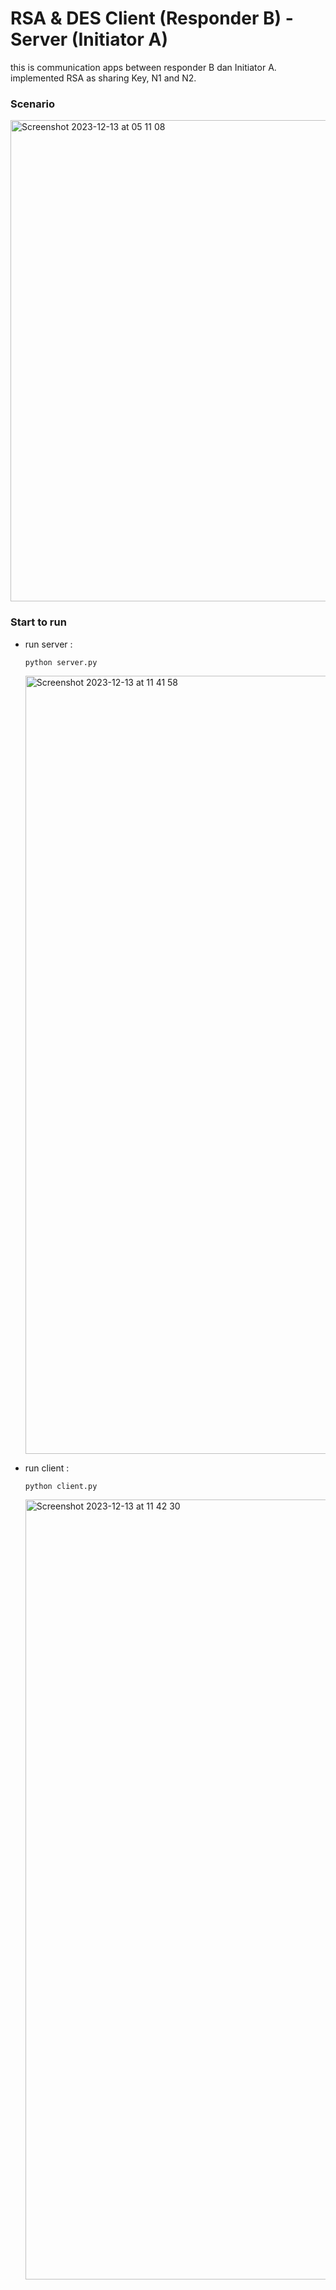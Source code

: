# RSA & DES Client (Responder B) - Server (Initiator A)
this is communication apps between responder B dan Initiator A. implemented RSA as sharing Key, N1 and N2. 

### Scenario
<img width="770" alt="Screenshot 2023-12-13 at 05 11 08" src="https://github.com/storyofhis/RSA-DES-Client-Server/assets/72302421/b7679a3e-f694-48cf-a7d7-637b7907f7d7">

### Start to run
- run server :
  ```
  python server.py
  ```
  <img width="1245" alt="Screenshot 2023-12-13 at 11 41 58" src="https://github.com/storyofhis/RSA-DES-Client-Server/assets/72302421/069fc4a0-9991-4b0b-b060-451278a33c20">

- run client :
  ```
  python client.py
  ```
  <img width="1248" alt="Screenshot 2023-12-13 at 11 42 30" src="https://github.com/storyofhis/RSA-DES-Client-Server/assets/72302421/7bed206b-aa06-4c1f-92cd-422af57ce907">
